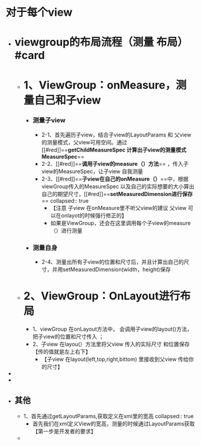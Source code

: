 # 对于每个view
- # viewgroup的布局流程（测量 布局）#card
	- # 1、ViewGroup：onMeasure，测量自己和子view
		- ### 测量子view
			- 2-1、首先遍历子view，结合子view的LayoutParams 和 父view的测量模式，父view可用空间。通过[[#red]]==**getChildMeasureSpec 计算出子view的测量模式MeasureSpec**==
			- 2-2、[[#red]]==**调用子view的measure（）方法**== ，传入子view的MeasureSpec，让子view 自我测量
			- 2-3、[[#red]]==**子view在自己的onMeasure（）**==中，根据viewGroup传入的MeasureSpec 以及自己的实际想要的大小算出自己的期望尺寸，[[#red]]==**setMeasuredDimension进行保存**==
			  collapsed:: true
				- 【注意 子view 在onMeasure里不听父view的建议  父view 可以在onlayot的时候强行修正的】
				- 如果是ViewGroup，还会在这里调用每个子view的measure（）进行测量
		- ### 测量自身
			- 2-4、测量出所有子view的位置和尺寸后，并且计算出自己的尺寸，并用setMeasuredDimension(width，height)保存
	- # 2、ViewGroup：OnLayout进行布局
		- 1、viewGroup 在onLayout方法中， 会调用子view的layout()方法，把子view的位置和尺寸传入 ；
		- 2、子view 在layou(）方法里将父view 传入的实际尺寸 和位置保存 【传的值就是左上右下】
			- 【子view 在layout(left,top,right,bittom)   里接收到父view 传给你的尺寸】
-
-
- ## 其他
	- 1、首先通过getLayoutParams,获取定义在xml里的宽高
	  collapsed:: true
		- 首先我们在xml定义View的宽高，测量的时候通过LayoutParams获取         【第一步是开发者的要求】
	-
